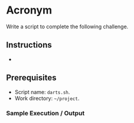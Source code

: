 # Acronym

Write a script to complete the following challenge.

## Instructions

- 

## Prerequisites

- Script name: `darts.sh`.
- Work directory: `~/project`.

### Sample Execution / Output
